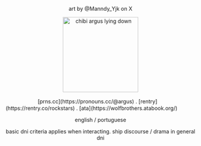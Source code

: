 <p align="center">
art by @Manndy_Yjk on X
</p> 
<p align="center">
    <img width="200" src="https://github.com/user-attachments/assets/925ac19d-1060-4360-9be1-1a3531deccfe" alt="chibi argus lying down">
</p>
 ㅤㅤㅤ ㅤ  ㅤㅤ[prns.cc](https://pronouns.cc/@argus) . [rentry](https://rentry.co/rockstars) . [ata](https://wolfbrothers.atabook.org/)

<p align="center">
english / portuguese
</p>
<p align="center">
 basic dni criteria applies when interacting. ship discourse / drama in general dni
</p>

